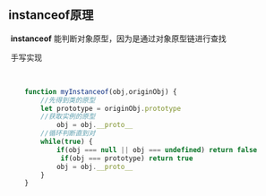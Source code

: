 ## instanceof原理

​	__instanceof__ 能判断对象原型，因为是通过对象原型链进行查找

​	手写实现

​	

```javascript
	function myInstanceof(obj,originObj) {
        //先得到类的原型
        let prototype = originObj.prototype
        //获取实例的原型
        	obj = obj.__proto__
        //循环判断直到对
        while(true) {
            if(obj === null || obj === undefined) return false
             if(obj === prototype) return true
            obj = obj.__proto__
        }
    }
```

